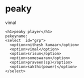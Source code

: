 # peaky
vimal
<!DOCTYPE html>
<html>
  <title>peaky player</title>
  <head>
    
    <h1>peaky player</h1>
    pekeyname:
    <select  id="grp">
      <option>nithesh kumaar</option>
      <option>vimal</option>
      <option>srisun</option>
      <option>someswaran</option>
      <option>praveen(sp)</option>
      <option>sakthi(power)</option>
    </select>
    
    
  </head>
</html>
